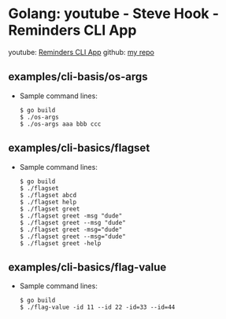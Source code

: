 # Golang: youtube - Steve Hook - Reminders CLI App

youtube: [Reminders CLI App](https://www.youtube.com/playlist?list=PLsc-VaxfZl4cL9xE13tSe2Y9MOte9nSc8)
github: [my repo](https://github.com/kozigh01/go_yt_SteveHook_RemindersCLIApp)

## examples/cli-basis/os-args

* Sample command lines:

    ```
    $ go build
    $ ./os-args
    $ ./os-args aaa bbb ccc
    ```
## examples/cli-basics/flagset

* Sample command lines:

    ```
    $ go build
    $ ./flagset
    $ ./flagset abcd
    $ ./flagset help
    $ ./flagset greet
    $ ./flagset greet -msg "dude"
    $ ./flagset greet --msg "dude"
    $ ./flagset greet -msg="dude"
    $ ./flagset greet --msg="dude"
    $ ./flagset greet -help
    ```

## examples/cli-basics/flag-value

* Sample command lines:
    ```
    $ go build
    $ ./flag-value -id 11 --id 22 -id=33 --id=44
    ```